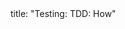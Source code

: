 <frontmatter>
title: "Testing: TDD: How"
</frontmatter>

<include src="navbar.md" boilerplate />

<include src="unit-inPage-asFlat.md" boilerplate />